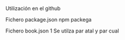Utilización en el github

Fichero package.json
    npm packega

Fichero book.json
    1 Se utilza par atal y par cual